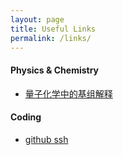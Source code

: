 ```yaml
---
layout: page
title: Useful Links
permalink: /links/
---
```

#### Physics & Chemistry
- [量子化学中的基组解释](https://molecularmodelingbasics.blogspot.com/2015/06/a-brief-introduction-to-basis-sets.html)

#### Coding
- [github ssh](https://gitprotect.io/blog/how-to-clone-using-ssh-in-git/)

